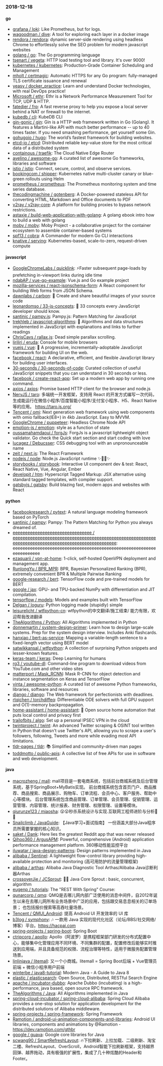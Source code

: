 ### 2018-12-18

#### go
* [grafana / loki](https://github.com/grafana/loki): Like Prometheus, but for logs.
* [wagoodman / dive](https://github.com/wagoodman/dive): A tool for exploring each layer in a docker image
* [rendora / rendora](https://github.com/rendora/rendora): dynamic server-side rendering using headless Chrome to effortlessly solve the SEO problem for modern javascript websites
* [golang / go](https://github.com/golang/go): The Go programming language
* [tsenart / vegeta](https://github.com/tsenart/vegeta): HTTP load testing tool and library. It's over 9000!
* [kubernetes / kubernetes](https://github.com/kubernetes/kubernetes): Production-Grade Container Scheduling and Management
* [mholt / certmagic](https://github.com/mholt/certmagic): Automatic HTTPS for any Go program: fully-managed TLS certificate issuance and renewal
* [yeasy / docker_practice](https://github.com/yeasy/docker_practice): Learn and understand Docker technologies, with real DevOps practice!
* [Microsoft / ethr](https://github.com/Microsoft/ethr): Ethr is a Network Performance Measurement Tool for TCP, UDP & HTTP.
* [fatedier / frp](https://github.com/fatedier/frp): A fast reverse proxy to help you expose a local server behind a NAT or firewall to the internet.
* [kubedb / cli](https://github.com/kubedb/cli): KubeDB CLI
* [gin-gonic / gin](https://github.com/gin-gonic/gin): Gin is a HTTP web framework written in Go (Golang). It features a Martini-like API with much better performance -- up to 40 times faster. If you need smashing performance, get yourself some Gin.
* [gohugoio / hugo](https://github.com/gohugoio/hugo): The world’s fastest framework for building websites.
* [etcd-io / etcd](https://github.com/etcd-io/etcd): Distributed reliable key-value store for the most critical data of a distributed system
* [containous / traefik](https://github.com/containous/traefik): The Cloud Native Edge Router
* [avelino / awesome-go](https://github.com/avelino/awesome-go): A curated list of awesome Go frameworks, libraries and software
* [istio / istio](https://github.com/istio/istio): Connect, secure, control, and observe services.
* [bookingcom / shipper](https://github.com/bookingcom/shipper): Kubernetes native multi-cluster canary or blue-green rollouts using Helm
* [prometheus / prometheus](https://github.com/prometheus/prometheus): The Prometheus monitoring system and time series database.
* [thecodingmachine / gotenberg](https://github.com/thecodingmachine/gotenberg): A Docker-powered stateless API for converting HTML, Markdown and Office documents to PDF
* [v2ray / v2ray-core](https://github.com/v2ray/v2ray-core): A platform for building proxies to bypass network restrictions.
* [astaxie / build-web-application-with-golang](https://github.com/astaxie/build-web-application-with-golang): A golang ebook intro how to build a web with golang
* [moby / moby](https://github.com/moby/moby): Moby Project - a collaborative project for the container ecosystem to assemble container-based systems
* [spf13 / cobra](https://github.com/spf13/cobra): A Commander for modern Go CLI interactions
* [knative / serving](https://github.com/knative/serving): Kubernetes-based, scale-to-zero, request-driven compute

#### javascript
* [GoogleChromeLabs / quicklink](https://github.com/GoogleChromeLabs/quicklink): ⚡️Faster subsequent page-loads by prefetching in-viewport links during idle time
* [ndabAP / vue-go-example](https://github.com/ndabAP/vue-go-example): Vue.js and Go example project
* [mozilla-services / react-jsonschema-form](https://github.com/mozilla-services/react-jsonschema-form): A React component for building Web forms from JSON Schema.
* [dawnlabs / carbon](https://github.com/dawnlabs/carbon): 🎨 Create and share beautiful images of your source code
* [leonardomso / 33-js-concepts](https://github.com/leonardomso/33-js-concepts): 📜 33 concepts every JavaScript developer should know.
* [santinic / pampy.js](https://github.com/santinic/pampy.js): Pampy.js: Pattern Matching for JavaScript
* [trekhleb / javascript-algorithms](https://github.com/trekhleb/javascript-algorithms): 📝 Algorithms and data structures implemented in JavaScript with explanations and links to further readings
* [ChrisCavs / rallax.js](https://github.com/ChrisCavs/rallax.js): Dead simple parallax scrolling.
* [liriliri / eruda](https://github.com/liriliri/eruda): Console for mobile browsers
* [vuejs / vue](https://github.com/vuejs/vue): 🖖 A progressive, incrementally-adoptable JavaScript framework for building UI on the web.
* [facebook / react](https://github.com/facebook/react): A declarative, efficient, and flexible JavaScript library for building user interfaces.
* [30-seconds / 30-seconds-of-code](https://github.com/30-seconds/30-seconds-of-code): Curated collection of useful JavaScript snippets that you can understand in 30 seconds or less.
* [facebook / create-react-app](https://github.com/facebook/create-react-app): Set up a modern web app by running one command.
* [axios / axios](https://github.com/axios/axios): Promise based HTTP client for the browser and node.js
* [NervJS / taro](https://github.com/NervJS/taro): 多端统一开发框架，支持用 React 的开发方式编写一次代码，生成能运行在微信小程序/百度智能小程序/支付宝小程序、H5、React Native 等的应用。 https://taro.js.org/
* [Tencent / omi](https://github.com/Tencent/omi): Next generation web framework using web components with omio fallback(IE8+) in 4kb JavaScript. Easy to MVVM.
* [GoogleChrome / puppeteer](https://github.com/GoogleChrome/puppeteer): Headless Chrome Node API
* [emotion-js / emotion](https://github.com/emotion-js/emotion): style as a function of state
* [oussamahamdaoui / forgJs](https://github.com/oussamahamdaoui/forgJs): ForgJs is a javascript lightweight object validator. Go check the Quick start section and start coding with love
* [lucagez / Debucsser](https://github.com/lucagez/Debucsser): CSS debugging tool with an unpronounceable name
* [zeit / next.js](https://github.com/zeit/next.js): The React Framework
* [nodejs / node](https://github.com/nodejs/node): Node.js JavaScript runtime ✨🐢🚀✨
* [storybooks / storybook](https://github.com/storybooks/storybook): Interactive UI component dev & test: React, React Native, Vue, Angular, Ember
* [developit / htm](https://github.com/developit/htm): Hyperscript Tagged Markup: JSX alternative using standard tagged templates, with compiler support.
* [gatsbyjs / gatsby](https://github.com/gatsbyjs/gatsby): Build blazing fast, modern apps and websites with React

#### python
* [facebookresearch / pytext](https://github.com/facebookresearch/pytext): A natural language modeling framework based on PyTorch
* [santinic / pampy](https://github.com/santinic/pampy): Pampy: The Pattern Matching for Python you always dreamed of.
* [eeeeeeeeeeeeeeeeeeeeeeeeeeeeeeee / eeeeeeeeeeeeeeeeeeeeeeeeeeeeeeeeeeeeeeeeeeeeeeeeeeeeeeeeeeeeeeeeeeeeeeeeeeeeeeeeeeeeeeeeeeeeeeeeeeee](https://github.com/eeeeeeeeeeeeeeeeeeeeeeeeeeeeeeee/eeeeeeeeeeeeeeeeeeeeeeeeeeeeeeeeeeeeeeeeeeeeeeeeeeeeeeeeeeeeeeeeeeeeeeeeeeeeeeeeeeeeeeeeeeeeeeeeeeee): eeeeeeeeeeeeeeeeeeeeeeeeeeeeeeeeeeeeeeeeeeeeeeeeeeeeeeeeeeeeeeeeeeeee
* [ezaquarii / vpn-at-home](https://github.com/ezaquarii/vpn-at-home): 1-click, self-hosted OpenVPN deployment and management app.
* [RunlongYu / BPR_MPR](https://github.com/RunlongYu/BPR_MPR): BPR, Bayesian Personalized Ranking (BPR), extremely convenient BPR & Multiple Pairwise Ranking
* [google-research / bert](https://github.com/google-research/bert): TensorFlow code and pre-trained models for BERT
* [google / jax](https://github.com/google/jax): GPU- and TPU-backed NumPy with differentiation and JIT compilation.
* [tensorflow / models](https://github.com/tensorflow/models): Models and examples built with TensorFlow
* [Delgan / loguru](https://github.com/Delgan/loguru): Python logging made (stupidly) simple
* [leisurelicht / wtfpython-cn](https://github.com/leisurelicht/wtfpython-cn): wtfpython的中文翻译/施工结束/ 能力有限，欢迎帮我改进翻译
* [TheAlgorithms / Python](https://github.com/TheAlgorithms/Python): All Algorithms implemented in Python
* [donnemartin / system-design-primer](https://github.com/donnemartin/system-design-primer): Learn how to design large-scale systems. Prep for the system design interview. Includes Anki flashcards.
* [hanxiao / bert-as-service](https://github.com/hanxiao/bert-as-service): Mapping a variable-length sentence to a fixed-length vector using BERT model
* [satwikkansal / wtfpython](https://github.com/satwikkansal/wtfpython): A collection of surprising Python snippets and lesser-known features.
* [keras-team / keras](https://github.com/keras-team/keras): Deep Learning for humans
* [rg3 / youtube-dl](https://github.com/rg3/youtube-dl): Command-line program to download videos from YouTube.com and other video sites
* [matterport / Mask_RCNN](https://github.com/matterport/Mask_RCNN): Mask R-CNN for object detection and instance segmentation on Keras and TensorFlow
* [vinta / awesome-python](https://github.com/vinta/awesome-python): A curated list of awesome Python frameworks, libraries, software and resources
* [django / django](https://github.com/django/django): The Web framework for perfectionists with deadlines.
* [rtqichen / torchdiffeq](https://github.com/rtqichen/torchdiffeq): Differentiable ODE solvers with full GPU support and O(1)-memory backpropagation.
* [home-assistant / home-assistant](https://github.com/home-assistant/home-assistant): 🏡 Open source home automation that puts local control and privacy first
* [trailofbits / algo](https://github.com/trailofbits/algo): Set up a personal IPSEC VPN in the cloud
* [twintproject / twint](https://github.com/twintproject/twint): An advanced Twitter scraping & OSINT tool written in Python that doesn't use Twitter's API, allowing you to scrape a user's followers, following, Tweets and more while evading most API limitations.
* [tldr-pages / tldr](https://github.com/tldr-pages/tldr): 📚 Simplified and community-driven man pages
* [toddmotto / public-apis](https://github.com/toddmotto/public-apis): A collective list of free APIs for use in software and web development.

#### java
* [macrozheng / mall](https://github.com/macrozheng/mall): mall项目是一套电商系统，包括前台商城系统及后台管理系统，基于SpringBoot+MyBatis实现。 前台商城系统包含首页门户、商品推荐、商品搜索、商品展示、购物车、订单流程、会员中心、客户服务、帮助中心等模块。 后台管理系统包含商品管理、订单管理、会员管理、促销管理、运营管理、内容管理、统计报表、财务管理、权限管理、设置等模块。
* [qiurunze123 / miaosha](https://github.com/qiurunze123/miaosha): 😮😮秒杀系统设计与实现.互联网工程师进阶与分析🙋🐓
* [Snailclimb / JavaGuide](https://github.com/Snailclimb/JavaGuide): 【Java学习+面试指南】 一份涵盖大部分Java程序员所需要掌握的核心知识。
* [saket / Dank](https://github.com/saket/Dank): Here lies the greatest Reddit app that was never released
* [Qihoo360 / ArgusAPM](https://github.com/Qihoo360/ArgusAPM): Powerful, comprehensive (Android) application performance management platform. 360移动性能监控平台
* [iluwatar / java-design-patterns](https://github.com/iluwatar/java-design-patterns): Design patterns implemented in Java
* [alibaba / Sentinel](https://github.com/alibaba/Sentinel): A lightweight flow-control library providing high-available protection and monitoring (高可用防护的流量管理框架)
* [alibaba / arthas](https://github.com/alibaba/arthas): Alibaba Java Diagnostic Tool Arthas/Alibaba Java诊断利器Arthas
* [crossoverJie / JCSprout](https://github.com/crossoverJie/JCSprout): 👨‍🎓 Java Core Sprout : basic, concurrent, algorithm
* [eugenp / tutorials](https://github.com/eugenp/tutorials): The "REST With Spring" Course:
* [qunarcorp / qmq](https://github.com/qunarcorp/qmq): QMQ是去哪儿网内部广泛使用的消息中间件，自2012年诞生以来在去哪儿网所有业务场景中广泛的应用，包括跟交易息息相关的订单场景； 也包括报价搜索等高吞吐量场景。
* [Tencent / QMUI_Android](https://github.com/Tencent/QMUI_Android): 提高 Android UI 开发效率的 UI 库
* [b3log / symphony](https://github.com/b3log/symphony): 🎶 一款用 Java 实现的现代化社区（论坛/BBS/社交网络/博客）平台。https://hacpai.com
* [spring-projects / spring-boot](https://github.com/spring-projects/spring-boot): Spring Boot
* [ctripcorp / apollo](https://github.com/ctripcorp/apollo): Apollo（阿波罗）是携程框架部门研发的分布式配置中心，能够集中化管理应用不同环境、不同集群的配置，配置修改后能够实时推送到应用端，并且具备规范的权限、流程治理等特性，适用于微服务配置管理场景。
* [linlinjava / litemall](https://github.com/linlinjava/litemall): 又一个小商城。litemall = Spring Boot后端 + Vue管理员前端 + 微信小程序用户前端
* [winterbe / java8-tutorial](https://github.com/winterbe/java8-tutorial): Modern Java - A Guide to Java 8
* [elastic / elasticsearch](https://github.com/elastic/elasticsearch): Open Source, Distributed, RESTful Search Engine
* [apache / incubator-dubbo](https://github.com/apache/incubator-dubbo): Apache Dubbo (incubating) is a high-performance, java based, open source RPC framework.
* [TheAlgorithms / Java](https://github.com/TheAlgorithms/Java): All Algorithms implemented in Java
* [spring-cloud-incubator / spring-cloud-alibaba](https://github.com/spring-cloud-incubator/spring-cloud-alibaba): Spring Cloud Alibaba provides a one-stop solution for application development for the distributed solutions of Alibaba middleware.
* [spring-projects / spring-framework](https://github.com/spring-projects/spring-framework): Spring Framework
* [Ramotion / android-ui-animation-components-and-libraries](https://github.com/Ramotion/android-ui-animation-components-and-libraries): Android UI libraries, components and animations by @Ramotion - https://dev.ramotion.com/gthbr
* [google / guava](https://github.com/google/guava): Google core libraries for Java
* [scwang90 / SmartRefreshLayout](https://github.com/scwang90/SmartRefreshLayout): 🔥下拉刷新、上拉加载、二级刷新、淘宝二楼、RefreshLayout、OverScroll，Android智能下拉刷新框架，支持越界回弹、越界拖动，具有极强的扩展性，集成了几十种炫酷的Header和 Footer。
